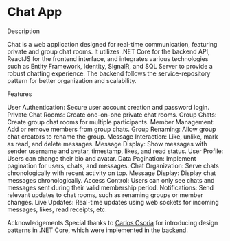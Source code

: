 # Chat App


Description

Chat is a web application designed for real-time communication, featuring private and group chat rooms. It utilizes .NET Core for the backend API, ReactJS for the frontend interface, and integrates various technologies such as Entity Framework, Identity, SignalR, and SQL Server to provide a robust chatting experience. The backend follows the service-repository pattern for better organization and scalability.

Features

User Authentication: Secure user account creation and password login.
Private Chat Rooms: Create one-on-one private chat rooms.
Group Chats: Create group chat rooms for multiple participants.
Member Management: Add or remove members from group chats.
Group Renaming: Allow group chat creators to rename the group.
Message Interaction: Like, unlike, mark as read, and delete messages.
Message Display: Show messages with sender username and avatar, timestamp, likes, and read status.
User Profile: Users can change their bio and avatar.
Data Pagination: Implement pagination for users, chats, and messages.
Chat Organization: Serve chats chronologically with recent activity on top.
Message Display: Display chat messages chronologically.
Access Control: Users can only see chats and messages sent during their valid membership period.
Notifications: Send relevant updates to chat rooms, such as renaming groups or member changes.
Live Updates: Real-time updates using web sockets for incoming messages, likes, read receipts, etc.


Acknowledgements
Special thanks to [Carlos Osoria](https://github.com/cosoria) for introducing design patterns in .NET Core, which were implemented in the backend.
